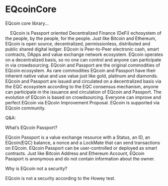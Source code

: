 # EQcoinCore
EQcoin core library...
<p>
&nbsp;&nbsp;&nbsp;&nbsp;EQcoin is Passport oriented Decentralized Finance (DeFi) echosystem of the people, by the people, for the people. Just like Bitcoin and Ethereum, EQcoin is open source, decentralized, permissionless, distributed and public shared digital ledger. EQcoin is Peer-to-Peer electronic cash, smart contracts, DApps and value exchange network ecosystem. EQcoin operates on a decentralized basis, so no one can control and anyone can participate in via crowdsourcing. EQcoin and Passport are the original commodities of EQcoin ecosystem. As rare commodities EQcoin and Passport have their inherent native value and use value  just like gold, platinum and diamonds. EQcoin and Passport are issued and circulated on a decentralized basis via the EQC ecosystem according to the EQC consensus mechanism, anyone can participate in the issuance and circulation of EQcoin and Passport. The evolution of EQcoin is based on crowdsourcing. Everyone can improve and perfect EQcoin via EQcoin Improvement Proposal. EQcoin is supported via EQcoin community.
<p>
Q&A:
<p>
What’s EQcoin Passport?
<p>
EQcoin Passport is a value exchange resource with a Status, an ID, an EQcoin(EQC) balance, a nonce and a LockMate that can send transactions on EQcoin. EQcoin Passport can be user-controlled or deployed as smart contracts.
Just like Bitcoin Address and Ethereum Account, EQcoin Passport is anonymous and do not contain information about the owner. 
<p>
Why is EQcoin not a security?
<p>
EQcoin is not a security according to the Howey test.
<p>